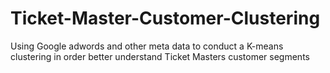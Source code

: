 # Ticket-Master-Customer-Clustering
Using Google adwords and other meta data to conduct a K-means clustering in order better understand Ticket Masters customer segments
